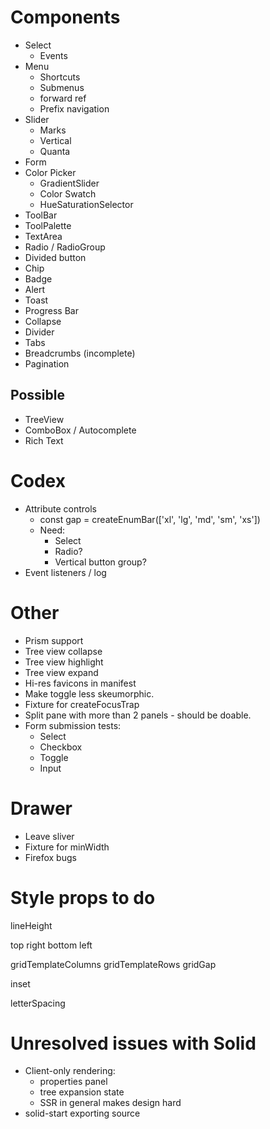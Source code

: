# Components

* Select
  * Events
* Menu
  * Shortcuts
  * Submenus
  * forward ref
  * Prefix navigation
* Slider
  * Marks
  * Vertical
  * Quanta
* Form
* Color Picker
  * GradientSlider
  * Color Swatch
  * HueSaturationSelector
* ToolBar
* ToolPalette
* TextArea
* Radio / RadioGroup
* Divided button
* Chip
* Badge
* Alert
* Toast
* Progress Bar
* Collapse
* Divider
* Tabs
* Breadcrumbs (incomplete)
* Pagination

## Possible

* TreeView
* ComboBox / Autocomplete
* Rich Text

# Codex

* Attribute controls
  * const gap = createEnumBar(['xl', 'lg', 'md', 'sm', 'xs'])
  * Need:
    * Select
    * Radio?
    * Vertical button group?
* Event listeners / log

# Other

* Prism support
* Tree view collapse
* Tree view highlight
* Tree view expand
* Hi-res favicons in manifest
* Make toggle less skeumorphic.
* Fixture for createFocusTrap
* Split pane with more than 2 panels - should be doable.
* Form submission tests:
  * Select
  * Checkbox
  * Toggle
  * Input

# Drawer

  * Leave sliver
  * Fixture for minWidth
  * Firefox bugs

# Style props to do

lineHeight

top
right
bottom
left

gridTemplateColumns
gridTemplateRows
gridGap

inset

letterSpacing

# Unresolved issues with Solid

* Client-only rendering:
  * properties panel
  * tree expansion state
  * SSR in general makes design hard
* solid-start exporting source
